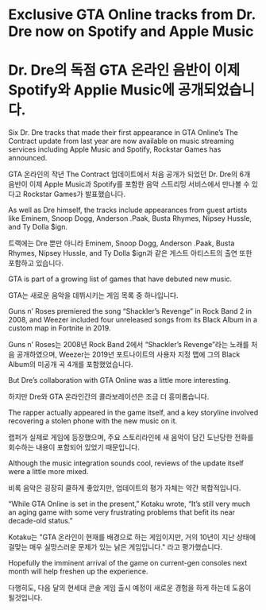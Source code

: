 # Exclusive GTA Online tracks from Dr. Dre now on Spotify and Apple Music

# Dr. Dre의 독점 GTA 온라인 음반이 이제 Spotify와 Applie Music에 공개되었습니다.

Six Dr. Dre tracks that made their first appearance in GTA Online’s The Contract update from last year are now available on music streaming services including Apple Music and Spotify, Rockstar Games has announced.

GTA 온라인의 작년 The Contract 업데이트에서 처음 공개가 되었던 Dr. Dre의 6개 음반이 이제 Apple Music과 Spotify를 포함한 음악 스트리밍 서비스에서 만나볼 수 있다고 Rockstar Games가 발표했습니다.

As well as Dre himself, the tracks include appearances from guest artists like Eminem, Snoop Dogg, Anderson .Paak, Busta Rhymes, Nipsey Hussle, and Ty Dolla $ign.

트랙에는 Dre 뿐만 아니라 Eminem, Snoop Dogg, Anderson .Paak, Busta Rhymes, Nipsey Hussle, and Ty Dolla $ign과 같은 게스트 아티스트의 출연 또한 포함하고 있습니다.

GTA is part of a growing list of games that have debuted new music.

GTA는 새로운 음악을 데뷔시키는 게임 목록 중 하나입니다.

Guns n’ Roses premiered the song “Shackler’s Revenge” in Rock Band 2 in 2008, and Weezer included four unreleased songs from its Black Album in a custom map in Fortnite in 2019.

Guns n’ Roses는 2008년 Rock Band 2에서 “Shackler’s Revenge”라는 노래를 처음 공개하였으며, Weezer는 2019년 포트나이트의 사용자 지정 맵에 그의 Black Album의 미공개 곡 4개를 포함했었습니다.

But Dre’s collaboration with GTA Online was a little more interesting.

하지만 Dre와 GTA 온라인간의 콜라보레이션은 조금 더 흥미롭습니다.

The rapper actually appeared in the game itself, and a key storyline involved recovering a stolen phone with the new music on it.

랩퍼가 실제로 게임에 등장했으며, 주요 스토리라인에 새 음악이 담긴 도난당한 전화를 회수하는 내용이 포함되어 있었기 때문입니다.

Although the music integration sounds cool, reviews of the update itself were a little more mixed.

비록 음악은 굉장히 쿨하게 좋았지만, 업데이트의 평가 자체는 약간 복합적입니다.

“While GTA Online is set in the present,” Kotaku wrote, “It’s still very much an aging game with some very frustrating problems that befit its near decade-old status.”

Kotaku는 "GTA 온라인이 현재를 배경으로 하는 게임이지만, 거의 10년이 지난 상태에 걸맞는 매우 실망스러운 문제가 있는 낡은 게임입니다." 라고 평가했습니다.

Hopefully the imminent arrival of the game on current-gen consoles next month will help freshen up the experience.

다행히도, 다음 달의 현세대 콘솔 게임 출시 예정이 새로운 경험을 하게 하는데 도움이 될것입니다.
